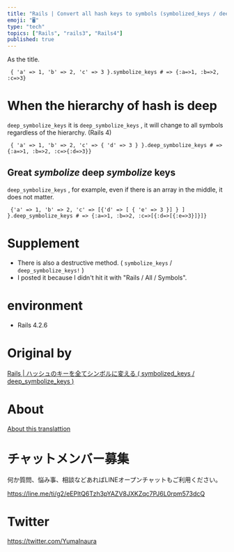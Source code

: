 ```yaml
---
title: "Rails | Convert all hash keys to symbols (symbolized_keys / deep_symbo"
emoji: "🖥"
type: "tech"
topics: ["Rails", "rails3", "Rails4"]
published: true
---
```


As the title.

     { 'a' => 1, 'b' => 2, 'c' => 3 }.symbolize_keys # => {:a=>1, :b=>2, :c=>3} 

# When the hierarchy of hash is deep 

`deep_symbolize_keys` it is `deep_symbolize_keys` , it will change to all symbols regardless of the hierarchy. (Rails 4)

     { 'a' => 1, 'b' => 2, 'c' => { 'd' => 3 } }.deep_symbolize_keys # => {:a=>1, :b=>2, :c=>{:d=>3}} 

## Great _symbolize_ deep _symbolize_ keys 

`deep_symbolize_keys` , for example, even if there is an array in the middle, it does not matter.

     {'a' => 1, 'b' => 2, 'c' => [{'d' => [ { 'e' => 3 }] } ] }.deep_symbolize_keys # => {:a=>1, :b=>2, :c=>[{:d=>[{:e=>3}]}]} 

# Supplement 

- There is also a destructive method. ( `symbolize_keys` / `deep_symbolize_keys!` ) 
- I posted it because I didn't hit it with "Rails / All / Symbols". 

# environment 

- Rails 4.2.6 


# Original by
[Rails | ハッシュのキーを全てシンボルに変える ( symbolized_keys / deep_symbolize_keys  )](https://qiita.com/Yinaura/items/04b97914f598a63184ad)

# About

[About this translattion](https://qiita.com/YumaInaura/items/7f6fd1e9310a6816469a)








<!-- Update From Qiita API -->

# チャットメンバー募集


何か質問、悩み事、相談などあればLINEオープンチャットもご利用ください。

https://line.me/ti/g2/eEPltQ6Tzh3pYAZV8JXKZqc7PJ6L0rpm573dcQ





# Twitter


https://twitter.com/YumaInaura


<!-- Update From Qiita API -->


